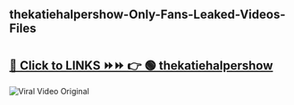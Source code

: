 
 ## thekatiehalpershow-Only-Fans-Leaked-Videos-Files

# <h2><a href="https://mediaupload.pro?thekatiehalpershow">🔗 Click to LINKS ⏩⏩ 👉 🟢 thekatiehalpershow </a></h2>

<a href="https://mediaupload.pro?thekatiehalpershow" rel="nofollow" data-target="animated-image.originalLink"><img src="https://i.ibb.co.com/xMMVF88/686577567.gif" alt="Viral Video Original" style="max-width: 100%; display: inline-block;" data-target="animated-image.originalImage"></a>